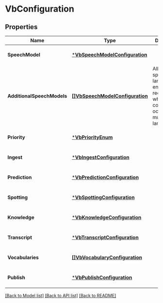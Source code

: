 # VbConfiguration

## Properties
Name | Type | Description | Notes
------------ | ------------- | ------------- | -------------
**SpeechModel** | [***VbSpeechModelConfiguration**](VbSpeechModelConfiguration.md) |  | [optional] [default to null]
**AdditionalSpeechModels** | [**[]VbSpeechModelConfiguration**](VbSpeechModelConfiguration.md) | Allows to specify other languages to enable recognition when conversations occur in multiple languages | [optional] [default to null]
**Priority** | [***VbPriorityEnum**](VbPriorityEnum.md) |  | [optional] [default to null]
**Ingest** | [***VbIngestConfiguration**](VbIngestConfiguration.md) |  | [optional] [default to null]
**Prediction** | [***VbPredictionConfiguration**](VbPredictionConfiguration.md) |  | [optional] [default to null]
**Spotting** | [***VbSpottingConfiguration**](VbSpottingConfiguration.md) |  | [optional] [default to null]
**Knowledge** | [***VbKnowledgeConfiguration**](VbKnowledgeConfiguration.md) |  | [optional] [default to null]
**Transcript** | [***VbTranscriptConfiguration**](VbTranscriptConfiguration.md) |  | [optional] [default to null]
**Vocabularies** | [**[]VbVocabularyConfiguration**](VbVocabularyConfiguration.md) |  | [optional] [default to null]
**Publish** | [***VbPublishConfiguration**](VbPublishConfiguration.md) |  | [optional] [default to null]

[[Back to Model list]](../README.md#documentation-for-models) [[Back to API list]](../README.md#documentation-for-api-endpoints) [[Back to README]](../README.md)


